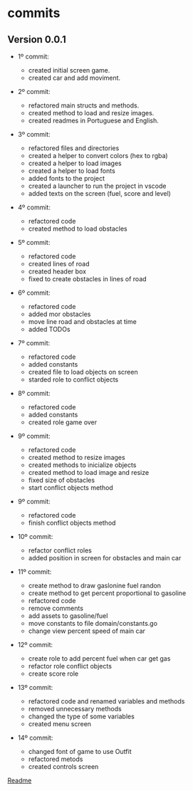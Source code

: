 # commits

## Version 0.0.1

- 1º commit:
  - created initial screen game.
  - created car and add moviment.

- 2º commit:
  - refactored main structs and methods.
  - created method to load and resize images.
  - created readmes in Portuguese and English.

- 3º commit:
  - refactored files and directories
  - created a helper to convert colors (hex to rgba)
  - created a helper to load images
  - created a helper to load fonts
  - added fonts to the project
  - created a launcher to run the project in vscode
  - added texts on the screen (fuel, score and level)

- 4º commit:
  - refactored code
  - created method to load obstacles

- 5º commit:
  - refactored code
  - created lines of road
  - created header box
  - fixed to create obstacles in lines of road

- 6º commit:
  - refactored code
  - added mor obstacles
  - move line road and obstacles at time
  - added TODOs

- 7º commit:
  - refactored code
  - added constants
  - created file to load objects on screen
  - starded role to conflict objects

- 8º commit:
  - refactored code
  - added constants
  - created role game over

- 9º commit:
  - refactored code
  - created method to resize images
  - created methods to inicialize objects
  - created method to load image and resize
  - fixed size of obstacles
  - start conflict objects method

- 9º commit:
  - refactored code
  - finish conflict objects method

- 10º commit:
  - refactor conflict roles
  - added position in screen for obstacles and main car

- 11º commit:
  - create method to draw gaslonine fuel randon
  - create method to get percent proportional to gasoline
  - refactored code
  - remove comments
  - add assets to gasoline/fuel
  - move constants to file domain/constants.go
  - change view percent speed of main car

- 12º commit:
  - create role to add percent fuel when car get gas
  - refactor role conflict objects
  - create score role

- 13º commit:
  - refactored code and renamed variables and methods
  - removed unnecessary methods
  - changed the type of some variables
  - created menu screen

- 14º commit:
  - changed font of game to use Outfit
  - refactored metods
  - created controls screen

[Readme](readme.md)
